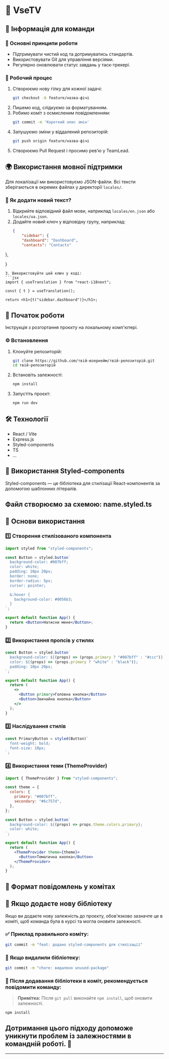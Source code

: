 # 📌 VseTV

## 👥 Інформація для команди

### 📌 Основні принципи роботи
- Підтримувати чистий код та дотримуватись стандартів.
- Використовувати Git для управління версіями.
- Регулярно оновлювати статус завдань у таск-трекері.

### 🔧 Робочий процес
1. Створюємо нову гілку для кожної задачі:
   ```bash
   git checkout -b feature/назва-фічі
   ```
2. Пишемо код, слідкуємо за форматуванням.
3. Робимо коміт з осмисленим повідомленням:
   ```bash
   git commit -m 'Короткий опис змін'
   ```
4. Запушуємо зміни у віддалений репозиторій:
   ```bash
   git push origin feature/назва-фічі
   ```
5. Створюємо Pull Request і просимо рев’ю у TeamLead.

## 🌍 Використання мовної підтримки

Для локалізації ми використовуємо JSON-файли. Всі тексти зберігаються в окремих файлах у директорії `locales/`.

### 🔹 Як додати новий текст?
1. Відкрийте відповідний файл мови, наприклад `locales/en.json` або `locales/ua.json`.
2. Додайте новий ключ у відповідну групу, наприклад:
   ```json
   {
       "sidebar": {
       "dashboard": "Dashboard",
       "contacts": "Contacts"
  },
     
   }
   ```
3. Використовуйте цей ключ у коді:
   ```jsx
   import { useTranslation } from "react-i18next";
   
   const { t } = useTranslation();
   
   return <h1>{t("sidebar.dashboard")}</h1>;
   ```

## 🚀 Початок роботи

Інструкція з розгортання проєкту на локальному комп'ютері.

### ⚙️ Встановлення

1. Клонуйте репозиторій:
   ```bash
   git clone https://github.com/твій-юзернейм/твій-репозиторій.git
   cd твій-репозиторій
   ```
2. Встановіть залежності:
   ```bash
   npm install
   ```
3. Запустіть проєкт:
   ```bash
   npm run dev
   ```


## 🛠 Технології

- React / Vite
- Express.js
- Styled-components
- TS
- ...

## 🎨 Використання Styled-components

Styled-components — це бібліотека для стилізації React-компонентів за допомогою шаблонних літералів.

## Файл створюємо за схемою: name.styled.ts

## 🔹 Основи використання

### 1️⃣ Створення стилізованого компонента
```jsx
import styled from "styled-components";

const Button = styled.button`
  background-color: #007bff;
  color: white;
  padding: 10px 20px;
  border: none;
  border-radius: 5px;
  cursor: pointer;

  &:hover {
    background-color: #0056b3;
  }
`;

export default function App() {
  return <Button>Натисни мене</Button>;
}
```

### 2️⃣ Використання пропсів у стилях

```jsx
const Button = styled.button`
  background-color: ${(props) => (props.primary ? "#007bff" : "#ccc")};
  color: ${(props) => (props.primary ? "white" : "black")};
  padding: 10px 20px;
`;

export default function App() {
  return (
    <>
      <Button primary>Головна кнопка</Button>
      <Button>Звичайна кнопка</Button>
    </>
  );
}
```

### 3️⃣ Наслідування стилів
```jsx
const PrimaryButton = styled(Button)`
  font-weight: bold;
  font-size: 18px;
`;
```

### 4️⃣ Використання теми (ThemeProvider)
```jsx
import { ThemeProvider } from "styled-components";

const theme = {
  colors: {
    primary: "#007bff",
    secondary: "#6c757d",
  },
};

const Button = styled.button`
  background-color: ${(props) => props.theme.colors.primary};
  color: white;
`;

export default function App() {
  return (
    <ThemeProvider theme={theme}>
      <Button>Тематична кнопка</Button>
    </ThemeProvider>
  );
}
```
## 📌 Формат повідомлень у комітах

## 🔹 Якщо додаєте нову бібліотеку
Якщо ви додаєте нову залежність до проєкту, обов'язково зазначте це в коміті, щоб команда була в курсі та могла оновити залежності.

### ✅ Приклад правильного коміту:

```bash
git commit -m "feat: додано styled-components для стилізації"
```

### 🔄 Якщо видалили бібліотеку:
```bash
git commit -m "chore: видалено unused-package"
```

### 🔽 Після додавання бібліотеки в коміт, рекомендується повідомити команду:
> **Примітка:** Після `git pull` виконайте `npm install`, щоб оновити залежності.

```bash
npm install
```
Дотримання цього підходу допоможе уникнути проблем із залежностями в командній роботі. 🚀
---
---
